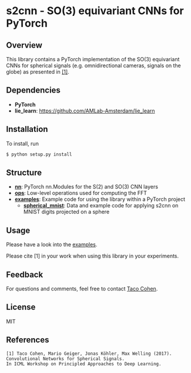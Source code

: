 # s2cnn - SO(3) equivariant CNNs for PyTorch

## Overview
This library contains a PyTorch implementation of the SO(3) equivariant CNNs for spherical signals (e.g. omnidirectional cameras, signals on the globe) as presented in [[1]](https://arxiv.org/abs/1709.04893).

## Dependencies

* __PyTorch__
* __lie_learn__: https://github.com/AMLab-Amsterdam/lie_learn

## Installation

To install, run

```bash
$ python setup.py install
```

## Structure
* [__nn__](s2cnn/nn): PyTorch nn.Modules for the S(2) and SO(3) CNN layers
* [__ops__](s2cnn/ops): Low-level operations used for computing the FFT
* [__examples__](s2cnn/examples): Example code for using the library within a PyTorch project
    - [__spherical_mnist__](s2cnn/examples/spherical_mnist): Data and example code for applying s2cnn on MNIST digits projected on a sphere

## Usage
Please have a look into the [examples](s2cnn/examples).

Please cite [1] in your work when using this library in your experiments.

## Feedback
For questions and comments, feel free to contact [Taco Cohen](http://ta.co.nl).

## License
MIT

## References

```
[1] Taco Cohen, Mario Geiger, Jonas Köhler, Max Welling (2017). 
Convolutional Networks for Spherical Signals. 
In ICML Workshop on Principled Approaches to Deep Learning.
```

